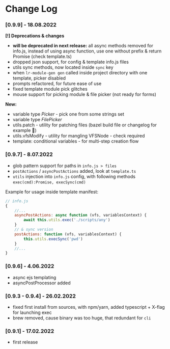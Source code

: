 # Change Log

### [0.9.9] - 18.08.2022

**[!] Deprecations & changes**

- **will be deprecated in next release:** all async methods removed for info.js, instead of using async function, use
  one without prefix & return Promise (check template.ts)
- dropped json support, for config & template info.js files
- utils sync methods, now located inside `sync` key
- when `lr-module-gen gen` called inside project directory with one template, picker disabled
- prompts refactored, for future ease of use
- fixed template module pick glitches
- mouse support for picking module & file picker (not ready for forms)

**New:**

- variable type *Picker* - pick one from some strings set
- variable type *FilePicker*
- utils.patch - utility for patching files (bazel build file or changelog for example 🤔)
- utils.vfsModify - utility for mangling VFSNode - check required
- template: conditional variables - for multi-step creation flow

### [0.9.7] - 8.07.2022

- glob pattern support for paths in `info.js > files`
- `postActions` / `asyncPostActions` added, look at `template.ts`
- `utils` injection into `info.js` config, with following methods `exec(cmd):Promise, execSync(cmd)`

Example for usage inside template manifest:

```javascript
// info.js
{
    //...
    asyncPostActions: async function (vfs, variablesContext) {
        await this.utils.exec('./scripts/any')
    }
    // & sync version
    postActions: function (vfs, variablesContext) {
        this.utils.execSync('pwd')
    }
    //...
}
```

### [0.9.6] - 4.06.2022

- async ejs templating
- asyncPostProcessor added

### [0.9.3 - 0.9.4] - 26.02.2022

- fixed first install from sources, with npm/yarn, added typescript + X-flag for launching exec
- brew removed, cause binary was too huge, that redundant for `cli`

### [0.9.1] - 17.02.2022

- first release
